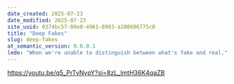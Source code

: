 ```yaml
---
date_created: 2025-07-23
date_modified: 2025-07-23
site_uuid: 0374bc57-09e0-4961-8993-a208696775c0
title: "Deep Fakes"
slug: deep-fakes
at_semantic_version: 0.0.0.1
lede: "When we're unable to distinguish between what's fake and real."
---
```

https://youtu.be/q5_PrTvNypY?si=8zL_lmtH36K4qaZB